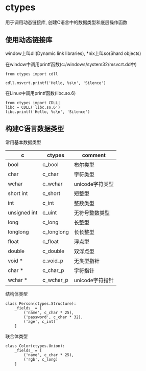 # ctypes #

用于调用动态链接库, 创建C语言中的数据类型和底层操作函数

## 使用动态链接库 ##

window上叫dll(Dynamic link libraries), \*nix上叫so(Shard objects)

在window中调用printf函数(c:/windows/system32/msvcrt.dd中)

```
from ctypes import cdll

cdll.msvcrt.printf('Hello, %s\n', 'Silence')
```

在Linux中调用printf函数(libc.so.6)

```
from ctypes import CDLL|
libc = CDLL('libc.so.6')
libc.printf('Hello, %s\n', 'Silence')
```

## 构建C语言数据类型 ##

常用基本数据类型

| c | ctypes | comment |
|---|--------|---------|
|bool|c_bool|布尔类型|
|char|c_char|字符类型|
|wchar|c_wchar|unicode字符类型|
|short int|c_short|短整型|
|int|c_int|整数类型|
|unsigned int|c_uint|无符号整数类型|
|long|c_long|长整型|
|longlong|c_longlong|长长整型|
|float|c_float|浮点型|
|double|c_double|双浮点型|
|void *|c_void_p|无类型指针|
|char *|c_char_p|字符指针|
|wchar *|c_wchar_p|unicode字符指针|

结构体类型

```
class Person(ctypes.Structure):
    _fields_ = [
        ('name', c_char * 25),
        ('password', c_char * 32),
        ('age', c_int)
    ]
```

联合体类型

```
class Color(ctypes.Union):
    _fields_ = [
        ('name', c_char * 25),
        ('rgb', c_long)
    ]
```
